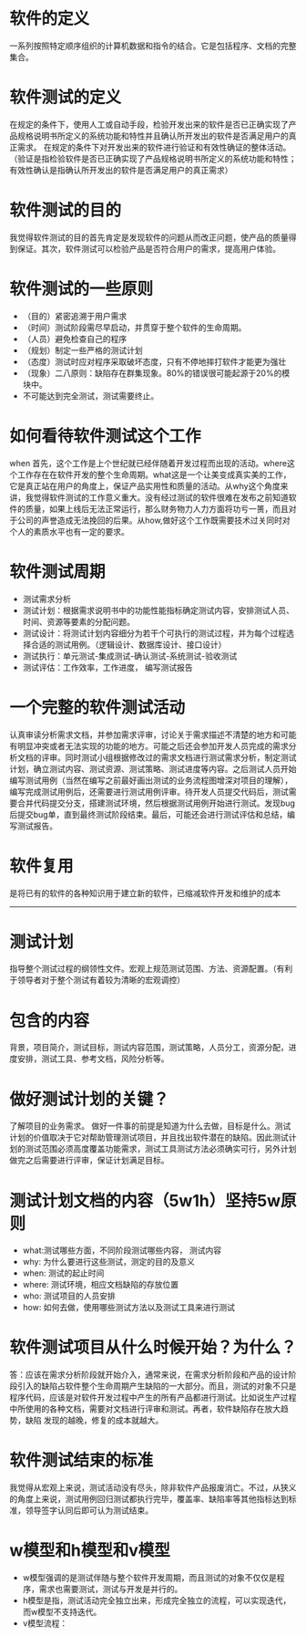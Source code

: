 # 软件的定义
一系列按照特定顺序组织的计算机数据和指令的结合。它是包括程序、文档的完整集合。
# 软件测试的定义
在规定的条件下，使用人工或自动手段，检验开发出来的软件是否已正确实现了产品规格说明书所定义的系统功能和特性并且确认所开发出的软件是否满足用户的真正需求。
在规定的条件下对开发出来的软件进行验证和有效性确证的整体活动。（验证是指检验软件是否已正确实现了产品规格说明书所定义的系统功能和特性；有效性确认是指确认所开发出的软件是否满足用户的真正需求）
# 软件测试的目的
我觉得软件测试的目的首先肯定是发现软件的问题从而改正问题，使产品的质量得到保证。其次，软件测试可以检验产品是否符合用户的需求，提高用户体验。
# 软件测试的一些原则
+ （目的）紧密追溯于用户需求
+ （时间）测试阶段需尽早启动，并贯穿于整个软件的生命周期。
+ （人员）避免检查自己的程序
+ （规划）制定一些严格的测试计划
+ （态度）测试时应对程序采取破坏态度，只有不停地摔打软件才能更为强壮
+ （现象）二八原则：缺陷存在群集现象。80%的错误很可能起源于20%的模块中。
+ 不可能达到完全测试，测试需要终止。

# 如何看待软件测试这个工作
when 首先，这个工作是上个世纪就已经伴随着开发过程而出现的活动。where这个工作存在在软件开发的整个生命周期。what这是一个让美变成真实美的工作，它是真正站在用户的角度上，保证产品实用性和质量的活动。从why这个角度来讲，我觉得软件测试的工作意义重大。没有经过测试的软件很难在发布之前知道软件的质量，如果上线后无法正常运行，那么财务物力人力方面将功亏一篑，而且对于公司的声誉造成无法挽回的后果。从how,做好这个工作既需要技术过关同时对个人的素质水平也有一定的要求。
# 软件测试周期
+ 测试需求分析
+ 测试计划：根据需求说明书中的功能性能指标确定测试内容，安排测试人员、时间、资源等要素的分配问题。
+ 测试设计：将测试计划内容细分为若干个可执行的测试过程，并为每个过程选择合适的测试用例。（逻辑设计、数据库设计、接口设计）
+ 测试执行：单元测试-集成测试-确认测试-系统测试-验收测试
+ 测试评估：工作效率，工作进度， 编写测试报告
# 一个完整的软件测试活动
认真审读分析需求文档，并参加需求评审，讨论关于需求描述不清楚的地方和可能有明显冲突或者无法实现的功能的地方。可能之后还会参加开发人员完成的需求分析文档的评审。同时测试小组根据修改过的需求文档进行测试需求分析，制定测试计划，确立测试内容、测试资源、测试策略、测试进度等内容。之后测试人员开始编写测试用例（当然在编写之前最好画出测试的业务流程图增深对项目的理解），编写完成测试用例后，还需要进行测试用例评审。待开发人员提交代码后，测试需要合并代码提交分支，搭建测试环境，然后根据测试用例开始进行测试。发现bug后提交bug单，直到最终测试阶段结束。最后，可能还会进行测试评估和总结，编写测试报告。



# 软件复用
是将已有的软件的各种知识用于建立新的软件，已缩减软件开发和维护的成本

-----------

# 测试计划
指导整个测试过程的纲领性文件。宏观上规范测试范围、方法、资源配置。（有利于领导者对于整个测试有着较为清晰的宏观调控）
# 包含的内容
背景，项目简介，测试目标，测试内容范围，测试策略，人员分工，资源分配，进度安排，测试工具、参考文档，风险分析等。
# 做好测试计划的关键？
了解项目的业务需求。
做好一件事的前提是知道为什么去做，目标是什么。测试计划的价值取决于它对帮助管理测试项目，并且找出软件潜在的缺陷。因此测试计划的测试范围必须高度覆盖功能需求，测试工具测试方法必须确实可行，另外计划做完之后需要进行评审，保证计划满足目标。
# 测试计划文档的内容（5w1h）坚持5w原则
+ what:测试哪些方面，不同阶段测试哪些内容， 测试内容
+ why: 为什么要进行这些测试，测定的目的及意义
+ when: 测试的起止时间
+ where: 测试环境，相应文档缺陷的存放位置
+ who: 测试项目的人员安排
+ how: 如何去做，使用哪些测试方法以及测试工具来进行测试


# 软件测试项目从什么时候开始？为什么？ 
答：应该在需求分析阶段就开始介入，通常来说，在需求分析阶段和产品的设计阶段引入的缺陷占软件整个生命周期产生缺陷的一大部分。而且，测试的对象不只是程序代码，应该是对软件开发过程中产生的所有产品都进行测试。比如说生产过程中所使用的各种文档，需要对文档进行评审和测试。再者，软件缺陷存在放大趋势，缺陷 发现的越晚，修复的成本就越大。


# 软件测试结束的标准
我觉得从宏观上来说，测试活动没有尽头，除非软件产品报废消亡。不过，从狭义的角度上来说，测试用例回归测试都执行完毕，覆盖率、缺陷率等其他指标达到标准，领导签字认同后即可认为测试结束。

# w模型和h模型和v模型
+ w模型强调的是测试伴随与整个软件开发周期，而且测试的对象不仅仅是程序，需求也需要测试，测试与开发是并行的。
+ h模型是指，测试活动完全独立出来，形成完全独立的流程，可以实现迭代，而w模型不支持迭代。
+ v模型流程：